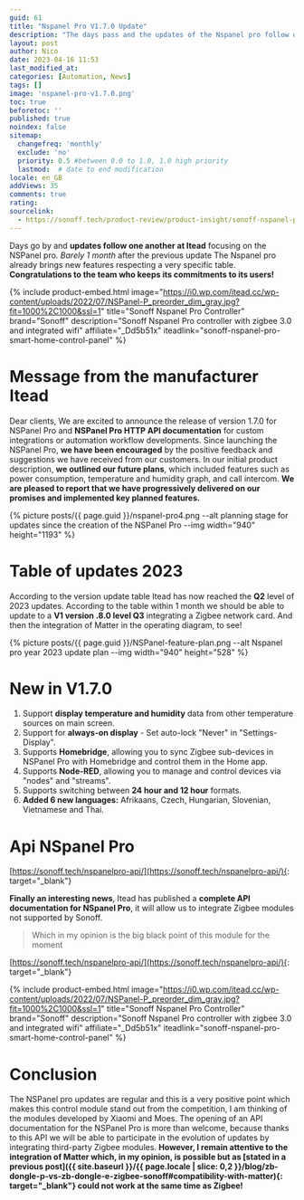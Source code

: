 ```yaml
---
guid: 61
title: "Nspanel Pro V1.7.0 Update"
description: "The days pass and the updates of the Nspanel pro follow one another"
layout: post
author: Nico
date: 2023-04-16 11:53
last_modified_at: 
categories: [Automation, News]
tags: []
image: 'nspanel-pro-v1.7.0.png'
toc: true
beforetoc: ''
published: true
noindex: false
sitemap:
  changefreq: 'monthly'
  exclude: 'no'
  priority: 0.5 #between 0.0 to 1.0, 1.0 high priority
  lastmod:  # date to end modification
locale: en_GB
addViews: 35
comments: true
rating:  
sourcelink:
  - https://sonoff.tech/product-review/product-insight/sonoff-nspanel-pro-version-update-information-and-faq/
---
```


Days go by and **updates follow one another at Itead** focusing on the NSPanel pro. *Barely 1 month* after the previous update The Nspanel pro already brings new features respecting a very specific table. **Congratulations to the team who keeps its commitments to its users!**

{% include product-embed.html image="https://i0.wp.com/itead.cc/wp-content/uploads/2022/07/NSPanel-P_preorder_dim_gray.jpg?fit=1000%2C1000&ssl=1" title="Sonoff Nspanel Pro Controller" brand="Sonoff" description="Sonoff Nspanel Pro controller with zigbee 3.0 and integrated wifi" affiliate="_Dd5b51x" iteadlink="sonoff-nspanel-pro-smart-home-control-panel" %}

# Message from the manufacturer Itead

Dear clients,
We are excited to announce the release of version 1.7.0 for NSPanel Pro and **NSPanel Pro HTTP API documentation** for custom integrations or automation workflow developments. Since launching the NSPanel Pro, **we have been encouraged** by the positive feedback and suggestions we have received from our customers. In our initial product description, **we outlined our future plans**, which included features such as power consumption, temperature and humidity graph, and call intercom. **We are pleased to report that we have progressively delivered on our promises and implemented key planned features.**

{% picture posts/{{ page.guid }}/nspanel-pro4.png --alt planning stage for updates since the creation of the NSPanel Pro --img width="940" height="1193" %}

# Table of updates 2023

According to the version update table Itead has now reached the **Q2** level of 2023 updates. According to the table within 1 month we should be able to update to a **V1 version .8.0 level Q3** integrating a Zigbee network card. And then the integration of Matter in the operating diagram, to see!

{% picture posts/{{ page.guid }}/NSPanel-feature-plan.png --alt Nspanel pro year 2023 update plan --img width="940" height="528" %}

# New in V1.7.0

1. Support **display temperature and humidity** data from other temperature sources on main screen.
2. Support for **always-on display** - Set auto-lock "Never" in "Settings-Display".
3. Supports **Homebridge**, allowing you to sync Zigbee sub-devices in NSPanel Pro with Homebridge and control them in the Home app.
4. Supports **Node-RED**, allowing you to manage and control devices via "nodes" and "streams".
5. Supports switching between **24 hour and 12 hour** formats.
6. **Added 6 new languages:** Afrikaans, Czech, Hungarian, Slovenian, Vietnamese and Thai.

# Api NSpanel Pro

[https://sonoff.tech/nspanelpro-api/](https://sonoff.tech/nspanelpro-api/){: target="_blank"}

**Finally an interesting news**, Itead has published a **complete API documentation for NSpanel Pro**, it will allow us to integrate Zigbee modules not supported by Sonoff.

> Which in my opinion is the big black point of this module for the moment

[https://sonoff.tech/nspanelpro-api/](https://sonoff.tech/nspanelpro-api/){: target="_blank"}


{% include product-embed.html image="https://i0.wp.com/itead.cc/wp-content/uploads/2022/07/NSPanel-P_preorder_dim_gray.jpg?fit=1000%2C1000&ssl=1" title="Sonoff Nspanel Pro Controller" brand="Sonoff" description="Sonoff Nspanel Pro controller with zigbee 3.0 and integrated wifi" affiliate="_Dd5b51x" iteadlink="sonoff-nspanel-pro-smart-home-control-panel" %}

# Conclusion

The NSPanel pro updates are regular and this is a very positive point which makes this control module stand out from the competition, I am thinking of the modules developed by Xiaomi and Moes. The opening of an API documentation for the NSPanel Pro is more than welcome, because thanks to this API we will be able to participate in the evolution of updates by integrating third-party Zigbee modules. **However, I remain attentive to the integration of Matter which, in my opinion, is possible but as [stated in a previous post]({{ site.baseurl }}/{{ page.locale | slice: 0,2 }}/blog/zb-dongle-p-vs-zb-dongle-e-zigbee-sonoff#compatibility-with-matter){: target="_blank"} could not work at the same time as Zigbee!**

